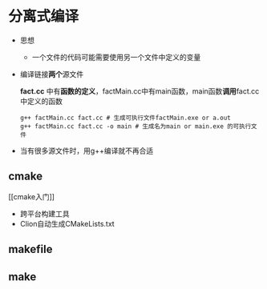 # 分离式编译

- 思想
  - 一个文件的代码可能需要使用另一个文件中定义的变量

- 编译链接**两个**源文件

  **fact.cc** 中有**函数的定义**，factMain.cc中有main函数，main函数**调用**fact.cc中定义的函数

  ```shell
  g++ factMain.cc fact.cc # 生成可执行文件factMain.exe or a.out
  g++ factMain.cc fact.cc -o main # 生成名为main or main.exe 的可执行文件
  ```

- 当有很多源文件时，用g++编译就不再合适

## cmake

[[cmake入门]]

- 跨平台构建工具
- Clion自动生成CMakeLists.txt

## makefile

## make
